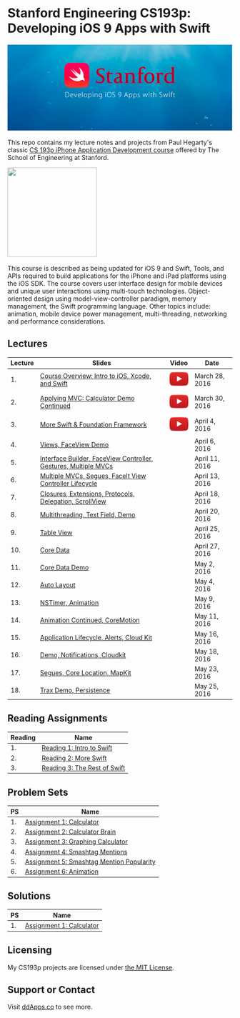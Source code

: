 # Stanford Engineering CS193p: Developing iOS 9 Apps with Swift

![](art/iTunesU.png?raw=true)

This repo contains my lecture notes and projects from Paul Hegarty's classic [CS 193p iPhone Application Development course](http://web.stanford.edu/class/cs193p/cgi-bin/drupal/) offered by The School of Engineering at Stanford.

<img src="https://raw.githubusercontent.com/duliodenis/cs193p-Spring-2016/master/art/cs193p.jpg" width="200px" height="200px" />

This course is described as being updated for iOS 9 and Swift, Tools, and APIs required to build applications for the iPhone and iPad platforms using the iOS SDK. The course covers user interface design for mobile devices and unique user interactions using multi-touch technologies. Object-oriented design using model-view-controller paradigm, memory management, the Swift programming language. Other topics include: animation, mobile device power management, multi-threading, networking and performance considerations.

## Lectures

Lecture  | Slides | Video | Date
------------- | ------------- | ------------- | -------------
1. | [Course Overview: Intro to iOS, Xcode, and Swift](slides/Lecture-1-Slides.pdf) | [![](art/play.png?raw=true)](https://youtu.be/_lRx1zoriPo?list=PLsJq-VuSo2k26duIWzNjXztkZ7VrbppkT) | March 28, 2016
2. | [Applying MVC: Calculator Demo Continued](slides/Lecture-2-Slides.pdf) | [![](art/play.png?raw=true)](https://youtu.be/j50mPzDMWVQ?list=PLsJq-VuSo2k26duIWzNjXztkZ7VrbppkT) | March 30, 2016
3. | [More Swift & Foundation Framework](slides/Lecture-3-Slides.pdf) | [![](art/play.png?raw=true)](https://youtu.be/NrTTCaL2xQM?list=PLsJq-VuSo2k26duIWzNjXztkZ7VrbppkT) | April 4, 2016
4. | [Views, FaceView Demo](slides/Lecture-4-Slides.pdf) | | April 6, 2016
5. | [Interface Builder, FaceView Controller, Gestures, Multiple MVCs](slides/Lecture-5-Slides.pdf) | | April 11, 2016
6. | [Multiple MVCs, Segues, FaceIt View Controller Lifecycle](slides/Lecture-6-Slides.pdf) | | April 13, 2016
7. | [Closures, Extensions, Protocols, Delegation, ScrollView](slides/Lecture-7-Slides.pdf) | | April 18, 2016
8. | [Multithreading, Text Field, Demo](slides/Lecture-8-Slides.pdf) |  | April 20, 2016
9. | [Table View](slides/Lecture-9-Slides.pdf) | | April 25, 2016
10. | [Core Data](slides/Lecture-10-Slides.pdf) | | April 27, 2016
11. | [Core Data Demo](slides/Lecture-11-Slides.pdf) | | May 2, 2016
12. | [Auto Layout](slides/Lecture-12-Slides.pdf) | | May 4, 2016
13. | [NSTimer, Animation](slides/Lecture-13-Slides.pdf) | | May 9, 2016
14. | [Animation Continued, CoreMotion](slides/Lecture-14-Slides.pdf) | | May 11, 2016
15. | [Application Lifecycle, Alerts, Cloud Kit](slides/Lecture-15-Slides.pdf) | | May 16, 2016
16. | [Demo, Notifications, Cloudkit](slides/Lecture-16-Slides.pdf) | | May 18, 2016
17. | [Segues, Core Location, MapKit](slides/Lecture-17-Slides.pdf) | | May 23, 2016
18. | [Trax Demo, Persistence](slides/Lecture-18-Slides.pdf) | | May 25, 2016

## Reading Assignments
Reading  | Name 
------------- | ------------- 
1. | [Reading 1: Intro to Swift](reading/Reading_1_Intro_to_Swift.pdf) 
2. | [Reading 2: More Swift](reading/Reading_2_More_Swift.pdf)
3. | [Reading 3: The Rest of Swift](reading/Reading_3_The_Rest_of_Swift.pdf)

## Problem Sets
PS  | Name 
------------- | ------------- 
1. | [Assignment 1: Calculator](problemsets/Programming_Project_1_Calculator.pdf)
2. | [Assignment 2: Calculator Brain](problemsets/Programming_Project_2_Calculator_Brain.pdf)
3. | [Assignment 3: Graphing Calculator](problemsets/Programming_Project_3_Graphic_Calculator.pdf)
4. | [Assignment 4: Smashtag Mentions](problemsets/Programming_Project_4_Smashtag_Mentions.pdf)
5. | [Assignment 5: Smashtag Mention Popularity](problemsets/Programming_Project_5_Smashtag_Ment.pdf)
6. | [Assignment 6: Animation](problemsets/Programming_Project_6_Animation.pdf)

## Solutions
PS  | Name 
------------- | ------------- 
1. | [Assignment 1: Calculator](problemsets/assignment-1/)


## Licensing
My CS193p projects are licensed under [the MIT License](LICENSE).

## Support or Contact
Visit [ddApps.co](http://ddapps.co) to see more.



